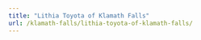 ```yaml
---
title: "Lithia Toyota of Klamath Falls"
url: /klamath-falls/lithia-toyota-of-klamath-falls/
---
```

